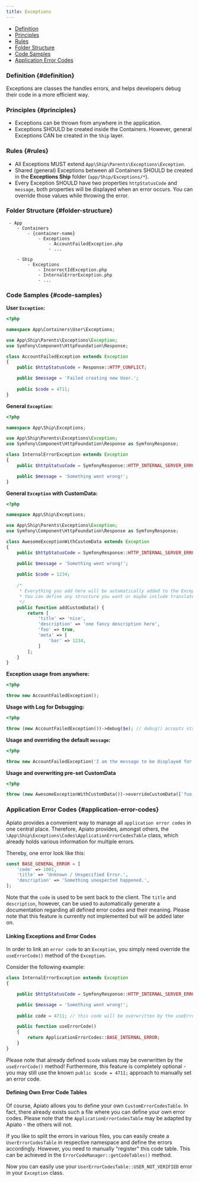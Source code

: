 ```yaml
---
title: Exceptions
---
```


* [Definition](#definition)
* [Principles](#principles)
* [Rules](#rules)
* [Folder Structure](#folder-structure)
* [Code Samples](#code-samples)
* [Application Error Codes](#application-error-codes)

### Definition {#definition}

Exceptions are classes the handles errors, and helps developers debug their code in a more efficient way.

### Principles {#principles}

- Exceptions can be thrown from anywhere in the application.
- Exceptions SHOULD be created inside the Containers. However, general Exceptions CAN be created in the `Ship` layer.

### Rules {#rules}

- All Exceptions MUST extend `App\Ship\Parents\Exceptions\Exception`.
- Shared (general) Exceptions between all Containers SHOULD be created in the **Exceptions Ship** folder (`app/Ship/Exceptions/*`).
- Every Exception SHOULD have two properties `httpStatusCode` and `message`, both properties will be displayed when an error occurs. You can override those values while throwing the error.

### Folder Structure {#folder-structure}

```
 - App
    - Containers
        - {container-name}
            - Exceptions
                - AccountFailedException.php
                - ...

    - Ship
        - Exceptions
            - IncorrectIdException.php
            - InternalErrorException.php
            - ...
```

### Code Samples {#code-samples}

**User `Exception`:**

```php
<?php

namespace App\Containers\User\Exceptions;

use App\Ship\Parents\Exceptions\Exception;
use Symfony\Component\HttpFoundation\Response;

class AccountFailedException extends Exception
{
    public $httpStatusCode = Response::HTTP_CONFLICT;

    public $message = 'Failed creating new User.';
    
    public $code = 4711;
}
```

**General `Exception`:**

```php
<?php

namespace App\Ship\Exceptions;

use App\Ship\Parents\Exceptions\Exception;
use Symfony\Component\HttpFoundation\Response as SymfonyResponse;

class InternalErrorException extends Exception
{
    public $httpStatusCode = SymfonyResponse::HTTP_INTERNAL_SERVER_ERROR;

    public $message = 'Something went wrong!';
}
```

**General `Exception` with CustomData:**

```php
<?php

namespace App\Ship\Exceptions;

use App\Ship\Parents\Exceptions\Exception;
use Symfony\Component\HttpFoundation\Response as SymfonyResponse;

class AwesomeExceptionWithCustomData extends Exception
{
    public $httpStatusCode = SymfonyResponse::HTTP_INTERNAL_SERVER_ERROR;

    public $message = 'Something went wrong!';
    
    public $code = 1234;
    
    /*
     * Everything you add here will be automatically added to the ExceptionFormatter on the top level!
     * You can define any structure you want or maybe include translated messages
     */
    public function addCustomData() {
        return [
            'title' => 'nice',
            'description' => 'one fancy description here',
            'foo' => true,
            'meta' => [
                'bar' => 1234,
            ]
        ];
    }
}
```

**Exception usage from anywhere:**

```php
<?php

throw new AccountFailedException();
```

**Usage with Log for Debugging:**

```php
<?php

throw (new AccountFailedException())->debug($e); // debug() accepts string or \Exception instance
```

**Usage and overriding the default `message`:**

```php
<?php

throw new AccountFailedException('I am the message to be displayed for the user');

```

**Usage and overwriting pre-set CustomData**
```php
<?php

throw (new AwesomeExceptionWithCustomData())->overrideCustomData(['foo' => 'bar']);

```

### Application Error Codes {#application-error-codes}

Apiato provides a convenient way to manage all `application error codes` in one central place. Therefore, Apiato provides, amongst others, the `\App\Ship\Exceptions\Codes\ApplicationErrorCodesTable` class, which already holds various information for multiple errors.

Thereby, one error look like this:
```php
const BASE_GENERAL_ERROR = [
	'code' => 1001,
	'title' => 'Unknown / Unspecified Error.',
	'description' => 'Something unexpected happened.',
];
```

Note that the `code` is used to be sent back to the client. The `title` and `description`, however, can be used to automatically generate a documentation regarding all defined error codes and their meaning. Please note that this feature is currently not implemented but will be added later on.

#### Linking Exceptions and Error Codes

In order to link an `error code` to an `Exception`, you simply need override the `useErrorCode()` method of the `Exception`.

Consider the following example:
```php
class InternalErrorException extends Exception
{

    public $httpStatusCode = SymfonyResponse::HTTP_INTERNAL_SERVER_ERROR;

    public $message = 'Something went wrong!';
	
	public code = 4711; // this code will be overwritten by the useErrorCode() method!

    public function useErrorCode()
    {
        return ApplicationErrorCodes::BASE_INTERNAL_ERROR;
    }
}
```

Please note that already defined `$code` values may be overwritten by the `useErrorCode()` method! Furthermore, this feature is completely optional - you may still use the known `public $code = 4711;` approach to manually set an error code.

#### Defining Own Error Code Tables

Of course, Apiato allows you to define your own `CustomErrorCodesTable`. In fact, there already exists such a file where you can define your own error codes. Please note that the `ApplicationErrorCodesTable` may be adapted by Apiato - the others will not.

If you like to split the errors in various files, you can easily create a `UserErrorCodesTable` in respective namespace and define the errors accordingly. However, you need to manually "register" this code table. This can be achieved in the `ErrorCodeManager::getCodeTables()` method.

Now you can easily use your `UserErrorCodesTable::USER_NOT_VERIFIED` error in your `Exception` class.
